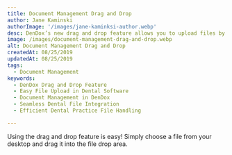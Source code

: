 ```yaml
---
title: Document Management Drag and Drop
author: Jane Kaminski
authorImage: '/images/jane-kaminksi-author.webp'
desc: DenDox’s new drag and drop feature allows you to upload files by dragging them directly from your desktop or folder. Whether you are saving an image, filing a document or updating insurance, this feature provides a seamless file upload into DenDox.
image: /images/document-management-drag-and-drop.webp
alt: Document Management Drag and Drop
createdAt: 08/25/2019
updatedAt: 08/25/2019
tags:
  - Document Management
keywords:
  - DenDox Drag and Drop Feature
  - Easy File Upload in Dental Software
  - Document Management in DenDox
  - Seamless Dental File Integration
  - Efficient Dental Practice File Handling

---
```


Using the drag and drop feature is easy! Simply choose a file from your desktop and drag it into the file drop area.
